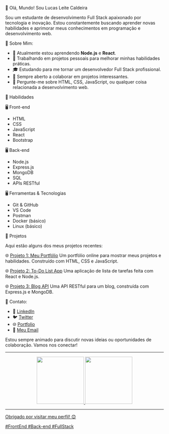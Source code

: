 👋 Olá, Mundo! Sou Lucas Leite Caldeira

Sou um estudante de desenvolvimento Full Stack apaixonado por tecnologia e inovação. Estou constantemente buscando aprender novas habilidades e aprimorar meus conhecimentos em programação e desenvolvimento web.

🌟 Sobre Mim:

- 🌱 Atualmente estou aprendendo **Node.js** e **React**.
- 🔭 Trabalhando em projetos pessoais para melhorar minhas habilidades práticas.
- 🎓 Estudando para me tornar um desenvolvedor Full Stack profissional.
- 🤝 Sempre aberto a colaborar em projetos interessantes.
- 💬 Pergunte-me sobre HTML, CSS, JavaScript, ou qualquer coisa relacionada a desenvolvimento web.

🎨 Habilidades

🖥️ Front-end
- HTML
- CSS
- JavaScript
- React
- Bootstrap

🖥️ Back-end
- Node.js
- Express.js
- MongoDB
- SQL
- APIs RESTful

🖥️ Ferramentas & Tecnologias
- Git & GitHub
- VS Code
- Postman
- Docker (básico)
- Linux (básico)

🚀 Projetos

Aqui estão alguns dos meus projetos recentes:

🌐 [Projeto 1: Meu Portfólio](https://github.com/seuusuario/seuportifolio](https://portfolio-alpha-ruddy-43.vercel.app/))
Um portfólio online para mostrar meus projetos e habilidades. Construído com HTML, CSS e JavaScript.

🌐 [Projeto 2: To-Do List App](https://github.com/seuusuario/todolist)
Uma aplicação de lista de tarefas feita com React e Node.js.

🌐 [Projeto 3: Blog API](https://github.com/seuusuario/blogapi)
Uma API RESTful para um blog, construída com Express.js e MongoDB.

🤝 Contato:
- 🔗 [LinkedIn](https://linkedin.com/in/llcaldeira/)
- 🐦 [Twitter](https://twitter.com/Luleca18)
- 🌐 [Portfolio](https://portfolio-alpha-ruddy-43.vercel.app/)
- 📧 [Meu Email](mailto:lucas-caldeira.6@outlook.com)

Estou sempre animado para discutir novas ideias ou oportunidades de colaboração. Vamos nos conectar!

---


<div align="center">
  <a href="https://github.com/LucasLeite19">
  <img height="150em" src="https://github-readme-stats.vercel.app/api?username=LucasLeite19&show_icons=true&theme=dark&include_all_commits=true&count_private=true"/>
  <img height="150em" src="https://github-readme-stats.vercel.app/api/top-langs/?username=LucasLeite19&layout=compact&langs_count=7&theme=dark"/>
</div>

---


Obrigado por visitar meu perfil! 😊

#FrontEnd 
#Back-end
#FullStack
